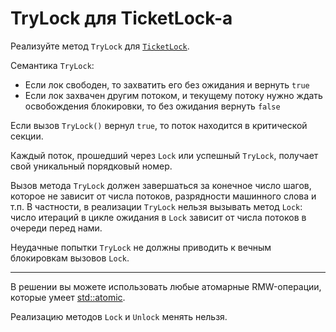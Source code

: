 # TryLock для TicketLock-а

Реализуйте метод `TryLock` для [`TicketLock`](ticket_lock.hpp).

Семантика `TryLock`:

* Если лок свободен, то захватить его без ожидания и вернуть `true`
* Если лок захвачен другим потоком, и текущему потоку нужно ждать освобождения блокировки, то без ожидания вернуть `false`

Если вызов `TryLock()` вернул `true`, то поток находится в критической секции.

Каждый поток, прошедший через `Lock` или успешный `TryLock`, получает свой уникальный порядковый номер.

Вызов метода `TryLock` должен завершаться за конечное число шагов, которое не зависит от числа потоков, разрядности машинного слова и т.п. В частности, в реализации `TryLock` нельзя вызывать метод `Lock`: число итераций в цикле ожидания в `Lock` зависит от числа потоков в очереди перед нами.

Неудачные попытки `TryLock` не должны приводить к вечным блокировкам вызовов `Lock`. 

---

В решении вы можете использовать любые атомарные RMW-операции, которые умеет [std::atomic](https://en.cppreference.com/w/cpp/atomic/atomic).

Реализацию методов `Lock` и `Unlock` менять нельзя.
